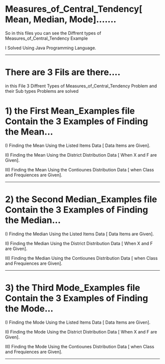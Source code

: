 # Measures_of_Central_Tendency[ Mean, Median, Mode].......

So in this files you can see the Diffrent types of Measures_of_Central_Tendency Example 

I Solved Using Java Programming Language.

------------------------------------------------------------------------------------------------------------------------------

# There are 3 Fils are there....
in this File 3 Diffrent Types of Measures_of_Central_Tendency Problem and their Sub types Problems are solved

# 1) the First Mean_Examples file Contain the 3 Examples of Finding the Mean...

I) Finding the Mean Using the Listed Items Data [ Data Items are Given].

II) Finding the Mean Using the District Distribution Data [ When X and F are Given].

III) Finding the Mean Using the Contiounes Distribution Data [ when Class and  Frequiences are Given].

------------------------------------------------------------------------------------------------------------------------------

# 2) the Second Median_Examples file Contain the 3 Examples of Finding the Median...

I) Finding the Median Using the Listed Items Data [ Data Items are Given].

II) Finding the Median Using the District Distribution Data [ When X and F are Given].

III) Finding the Median Using the Contiounes Distribution Data [ when Class and  Frequiences are Given].

------------------------------------------------------------------------------------------------------------------------------

# 3) the Third Mode_Examples file Contain the 3 Examples of Finding the Mode...

I) Finding the Mode Using the Listed Items Data [ Data Items are Given].

II) Finding the Mode Using the District Distribution Data [ When X and F are Given].

III) Finding the Mode Using the Contiounes Distribution Data [ when Class and  Frequiences are Given].

------------------------------------------------------------------------------------------------------------------------------
